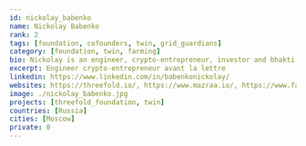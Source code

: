 ```yaml
---
id: nickolay_babenko
name: Nickolay Babenko
rank: 2
tags: [foundation, cofounders, twin, grid_guardians]
category: [foundation, twin, farming]
bio: Nickolay is an engineer, crypto-entrepreneur, investor and bhakti-yogi. The combination of a technical mindset and deep understanding of the psychology of relationships helps him to achieve ambitious and practical goals and secure long-standing relationships. Having 15 years of experience in the IT industry and 8 years specifically in the blockchain industry, Nickolay is eager for new opportunities to make people happier in general and with the help of technology in particular. Previously to joining FairSwap he co-founded one of the first bitcoin payment processors and multicurrency wallets and later was part of the founding team at ThreeFold Foundation.
excerpt: Engineer crypto-entrepreneur avant la lettre
linkedin: https://www.linkedin.com/in/babenkonickolay/
websites: https://threefold.io/, https://www.mazraa.io/, https://www.fair-swap.org
image: ./nickolay_babenko.jpg
projects: [threefold_foundation, twin]
countries: [Russia]
cities: [Moscow]
private: 0
---
```



